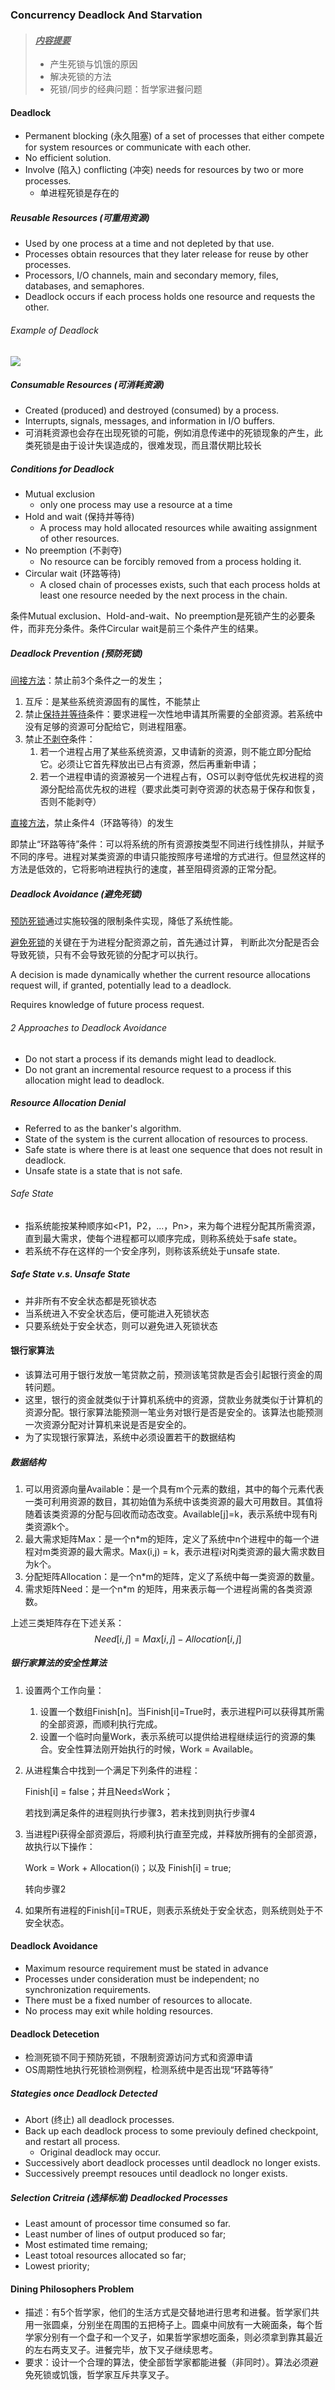 ### Concurrency Deadlock And Starvation

> #### <u>*内容提要*</u>
>
> - 产生死锁与饥饿的原因
> - 解决死锁的方法
> - 死锁/同步的经典问题：哲学家进餐问题

#### Deadlock

- Permanent blocking (永久阻塞) of a set of processes that either compete for system resources or communicate with each other.
- No efficient solution.
- Involve (陷入) conflicting (冲突) needs for resources by two or more processes. 
	- 单进程死锁是存在的

##### Reusable Resources (可重用资源)

- Used by one process at a time and not depleted by that use.
- Processes obtain resources that they later release for reuse by other processes.
- Processors, I/O channels, main and secondary memory, files, databases, and semaphores.
- Deadlock occurs if each process holds one resource and requests the other.

###### Example of Deadlock

![](https://pic.imgdb.cn/item/625ce5c4239250f7c5746f7e.jpg)

##### Consumable Resources (可消耗资源)

- Created (produced) and destroyed (consumed) by a process.
- Interrupts, signals, messages, and information in I/O buffers.
- 可消耗资源也会存在出现死锁的可能，例如消息传递中的死锁现象的产生，此类死锁是由于设计失误造成的，很难发现，而且潜伏期比较长

##### Conditions for Deadlock

- Mutual exclusion
	- only one process may use a resource at a time
- Hold and wait (保持并等待)
	- A process may hold allocated resources while awaiting assignment of other resources.
- No preemption (不剥夺)
	- No resource can be forcibly removed from a process holding it.
- Circular wait (环路等待)
	- A closed chain of processes exists, such that each process holds at least one resource needed by the next process in the chain.

条件Mutual exclusion、Hold-and-wait、No preemption是死锁产生的必要条件，而非充分条件。条件Circular wait是前三个条件产生的结果。

##### Deadlock Prevention (预防死锁)

<u>间接方法</u>：禁止前3个条件之一的发生；

1. 互斥：是某些系统资源固有的属性，不能禁止
2. 禁止<u>保持并等待</u>条件：要求进程一次性地申请其所需要的全部资源。若系统中没有足够的资源可分配给它，则进程阻塞。
3. 禁止<u>不剥夺</u>条件：
	1. 若一个进程占用了某些系统资源，又申请新的资源，则不能立即分配给它。必须让它首先释放出已占有资源，然后再重新申请；
	2. 若一个进程申请的资源被另一个进程占有，OS可以剥夺低优先权进程的资源分配给高优先权的进程（要求此类可剥夺资源的状态易于保存和恢复，否则不能剥夺）

<u>直接方法</u>，禁止条件4（环路等待）的发生

​	即禁止“环路等待”条件：可以将系统的所有资源按类型不同进行线性排队，并赋予不同的序号。进程对某类资源的申请只能按照序号递增的方式进行。但显然这样的方法是低效的，它将影响进程执行的速度，甚至阻碍资源的正常分配。

##### Deadlock Avoidance (避免死锁)

<u>预防死锁</u>通过实施较强的限制条件实现，降低了系统性能。

<u>避免死锁</u>的关键在于为进程分配资源之前，首先通过计算， 判断此次分配是否会导致死锁，只有不会导致死锁的分配才可以执行。

A decision is made dynamically whether the current resource allocations request will, if granted, potentially lead to a deadlock.

Requires knowledge of future process request.

###### 2 Approaches to Deadlock Avoidance

- Do not start a process if its demands might lead to deadlock.
- Do not grant an incremental resource request to a process if this allocation might lead to deadlock.

##### Resource Allocation Denial

- Referred to as the banker's algorithm.
- State of the system is the current allocation of resources to process.
- Safe state is where there is at least one sequence that does not result in deadlock.
- Unsafe state is a state that is not safe.

###### Safe State

- 指系统能按某种顺序如<P1，P2，...，Pn>，来为每个进程分配其所需资源，直到最大需求，使每个进程都可以顺序完成，则称系统处于safe state。
- 若系统不存在这样的一个安全序列，则称该系统处于unsafe state.

##### Safe State v.s. Unsafe State

- 并非所有不安全状态都是死锁状态
- 当系统进入不安全状态后，便可能进入死锁状态
- 只要系统处于安全状态，则可以避免进入死锁状态

#### 银行家算法

- 该算法可用于银行发放一笔贷款之前，预测该笔贷款是否会引起银行资金的周转问题。
- 这里，银行的资金就类似于计算机系统中的资源，贷款业务就类似于计算机的资源分配。银行家算法能预测一笔业务对银行是否是安全的。该算法也能预测一次资源分配对计算机来说是否是安全的。
- 为了实现银行家算法，系统中必须设置若干的数据结构

##### 数据结构

1. 可以用资源向量Available：是一个具有m个元素的数组，其中的每个元素代表一类可利用资源的数目，其初始值为系统中该类资源的最大可用数目。其值将随着该类资源的分配与回收而动态改变。Available[j]=k，表示系统中现有Rj类资源k个。
2. 最大需求矩阵Max：是一个n*m的矩阵，定义了系统中n个进程中的每一个进程对m类资源的最大需求。Max(i,j) = k，表示进程i对Rj类资源的最大需求数目为k个。
3. 分配矩阵Allocation：是一个n*m的矩阵，定义了系统中每一类资源的数量。
4. 需求矩阵Need：是一个n*m 的矩阵，用来表示每一个进程尚需的各类资源数。

上述三类矩阵存在下述关系：
$$
Need[i,j]=Max[i,j]-Allocation[i,j]
$$

##### 银行家算法的安全性算法

1. 设置两个工作向量：

	1. 设置一个数组Finish[n]。当Finish[i]=True时，表示进程Pi可以获得其所需的全部资源，而顺利执行完成。
	2. 设置一个临时向量Work，表示系统可以提供给进程继续运行的资源的集合。安全性算法刚开始执行的时候，Work = Available。

2. 从进程集合中找到一个满足下列条件的进程：

	Finish[i] = false；并且Need≤Work；

	若找到满足条件的进程则执行步骤3，若未找到则执行步骤4

3. 当进程Pi获得全部资源后，将顺利执行直至完成，并释放所拥有的全部资源，故执行以下操作：

	Work = Work + Allocation(i)；以及 Finish[i] = true;

	转向步骤2

4. 如果所有进程的Finish[i]=TRUE，则表示系统处于安全状态，则系统则处于不安全状态。

#### Deadlock Avoidance

- Maximum resource requirement must be stated in advance
- Processes under consideration must be independent; no synchronization requirements.
- There must be a fixed number of resources to allocate.
- No process may exit while holding resources.

#### Deadlock Detecetion

- 检测死锁不同于预防死锁，不限制资源访问方式和资源申请
- OS周期性地执行死锁检测例程，检测系统中是否出现“环路等待”

##### Stategies once Deadlock Detected

- Abort (终止) all deadlock processes.
- Back up each deadlock process to some previouly defined checkpoint, and restart all process.
	- Original deadlock may occur.
- Successively abort deadlock processes until deadlock no longer exists.
- Successively preempt resouces until deadlock no longer exists.

##### Selection Critreia (选择标准) Deadlocked Processes

- Least amount of processor time consumed so far.
- Least number of lines of output produced so far;
- Most estimated time remaing;
- Least totoal resources allocated so far;
- Lowest priority;

#### Dining Philosophers Problem

- 描述：有5个哲学家，他们的生活方式是交替地进行思考和进餐。哲学家们共用一张圆桌，分别坐在周围的五把椅子上。圆桌中间放有一大碗面条，每个哲学家分别有一个盘子和一个叉子，如果哲学家想吃面条，则必须拿到靠其最近的左右两支叉子。进餐完毕，放下叉子继续思考。
- 要求：设计一个合理的算法，使全部哲学家都能进餐（非同时）。算法必须避免死锁或饥饿，哲学家互斥共享叉子。
